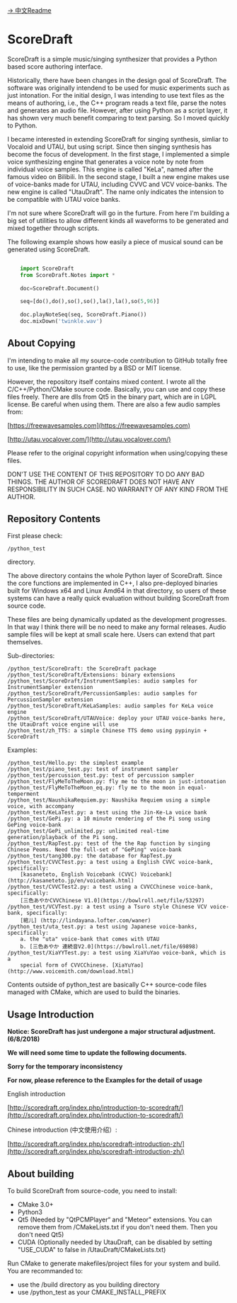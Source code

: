 [-> 中文Readme](https://github.com/fynv/ScoreDraft/blob/master/README_cn.md)

ScoreDraft
================
ScoreDraft is a simple music/singing synthesizer that provides a Python based 
score authoring interface. 

Historically, there have been changes in the design goal of ScoreDraft.
The software was originally intendend to be used for music experiments 
such as just intonation. For the initial design, I was intending to use text 
files as the means of authoring, i.e., the C++ program reads a text file, 
parse the notes and generates an audio file. However, after using
Python as a script layer, it has shown very much benefit comparing to text 
parsing. So I moved quickly to Python.

I became interested in extending ScoreDraft for singing synthesis, simliar 
to Vocaloid and UTAU, but using script. Since then singing synthesis 
has become the focus of development. In the first stage, I implemented a simple
voice synthesizing engine that generates a voice note by note from individual voice
samples. This engine is called "KeLa", named after the famous video on Bilibili.
In the second stage, I built a new engine makes use of voice-banks 
made for UTAU, including CVVC and VCV voice-banks. The new engine is called 
"UtauDraft". The name only indicates the intension to be compatible with UTAU voice
banks.

I'm not sure where ScoreDraft will go in the furture. From here I'm building 
a big set of utilities to allow different kinds all waveforms to
be generated and mixed together through scripts. 

The following example shows how easily a piece of musical sound can be generated
using ScoreDraft.


```Python

	import ScoreDraft
	from ScoreDraft.Notes import *
	
	doc=ScoreDraft.Document()
	
	seq=[do(),do(),so(),so(),la(),la(),so(5,96)]
	
	doc.playNoteSeq(seq, ScoreDraft.Piano())
	doc.mixDown('twinkle.wav')

```

## About Copying

I'm intending to make all my source-code contribution to GitHub totally free to 
use, like the permission granted by a BSD or MIT license.

However, the repository itself contains mixed content. I wrote all the 
C/C++/Python/CMake source code. Basically, you can use and copy these files freely.
There are dlls from Qt5 in the binary part, which are in LGPL license. 
Be careful when using them. There are also a few audio samples from:

[https://freewavesamples.com](https://freewavesamples.com)

[http://utau.vocalover.com/](http://utau.vocalover.com/)

Please refer to the original copyright information when using/copying these files.

DON'T USE THE CONTENT OF THIS REPOSITORY TO DO ANY BAD THINGS.
THE AUTHOR OF SCOREDRAFT DOES NOT HAVE ANY RESPONSIBILITY IN SUCH CASE.
NO WARRANTY OF ANY KIND FROM THE AUTHOR.


## Repository Contents

First please check: 

	/python_test 

directory.

The above directory contains the whole Python layer of ScoreDraft. Since the core
functions are implemented in C++, I also pre-deployed binaries built for Windows x64
and Linux Amd64 in that directory, so users of these systems can have a really quick 
evaluation without building ScoreDraft from source code.

These files are being dynamically updated as the development progresses. In that way
I think there will be no need to make any formal releases. Audio sample files will
be kept at small scale here. Users can extend that part themselves.

Sub-directories:

	/python_test/ScoreDraft: the ScoreDraft package 
	/python_test/ScoreDraft/Extensions: binary extensions
	/python_test/ScoreDraft/InstrumentSamples: audio samples for InstrumentSampler extension
	/python_test/ScoreDraft/PercussionSamples: audio samples for PercussionSampler extension
	/python_test/ScoreDraft/KeLaSamples: audio samples for KeLa voice engine 
	/python_test/ScoreDraft/UTAUVoice: deploy your UTAU voice-banks here, the UtauDraft voice engine will use
	/python_test/zh_TTS: a simple Chinese TTS demo using pypinyin + ScoreDraft   

Examples:

	/python_test/Hello.py: the simplest example
	/python_test/piano_test.py: test of instrument sampler
	/python_test/percussion_test.py: test of percussion sampler
	/python_test/FlyMeToTheMoon.py: fly me to the moon in just-intonation
	/python_test/FlyMeToTheMoon_eq.py: fly me to the moon in equal-temperment
	/python_test/NaushikaRequiem.py: Naushika Requiem using a simple voice, with accompany
	/python_test/KeLaTest.py: a test using the Jin-Ke-La voice bank
	/python_test/GePi.py: a 10 minute rendering of the Pi song using GePing voice-bank
	/python_test/GePi_unlimited.py: unlimited real-time generation/playback of the Pi song. 
	/python_test/RapTest.py: test of the the Rap function by singing Chinese Peoms. Need the full-set of "GePing" voice-bank
	/python_test/tang300.py: the database for RapTest.py
	/python_test/CVVCTest.py: a test using a English CVVC voice-bank, specifically:
		[kasaneteto, English Voicebank (CVVC) Voicebank](http://kasaneteto.jp/en/voicebank.html)
	/python_test/CVVCTest2.py: a test using a CVVCChinese voice-bank, specifically:
		[三色あやかCVVChinese V1.0](https://bowlroll.net/file/53297)
	/python_test/VCVTest.py: a test using a Tsuro style Chinese VCV voice-bank, specifically:
		[綰儿] (http://lindayana.lofter.com/waner)
	/python_test/uta_test.py: a test using Japanese voice-banks, specifically:
		a. the "uta" voice-bank that comes with UTAU
		b. [三色あやか 連続音V2.0](https://bowlroll.net/file/69898)
	/python_test/XiaYYTest.py: a test using XiaYuYao voice-bank, which is a 
        special form of CVVCChinese. [XiaYuYao](http://www.voicemith.com/download.html)

Contents outside of python_test are basically C++ source-code files managed with CMake, 
which are used to build the binaries.

## Usage Introduction

**Notice: ScoreDraft has just undergone a major structural adjustment. (6/8/2018)**

**We will need some time to update the following documents.**

**Sorry for the temporary inconsistency**

**For now, please reference to the Examples for the detail of usage**

English introduction

[http://scoredraft.org/index.php/introduction-to-scoredraft/](http://scoredraft.org/index.php/introduction-to-scoredraft/)

Chinese introduction (中文使用介绍）:

[http://scoredraft.org/index.php/scoredraft-introduction-zh/](http://scoredraft.org/index.php/scoredraft-introduction-zh/)

## About building

To build ScoreDraft from source-code, you need to install:

* CMake 3.0+
* Python3
* Qt5 (Needed by "QtPCMPlayer“ and "Meteor" extensions. You can remove them from /CMakeLists.txt if you don't need them. Then you don't need Qt5)
* CUDA (Optionally needed by UtauDraft, can be disabled by setting "USE_CUDA" to false in /UtauDraft/CMakeLists.txt)

Run CMake to generate makefiles/project files for your system and build.
You are recommanded to:

* use the /build directory as you building directory
* use /python_test as your CMAKE_INSTALL_PREFIX

